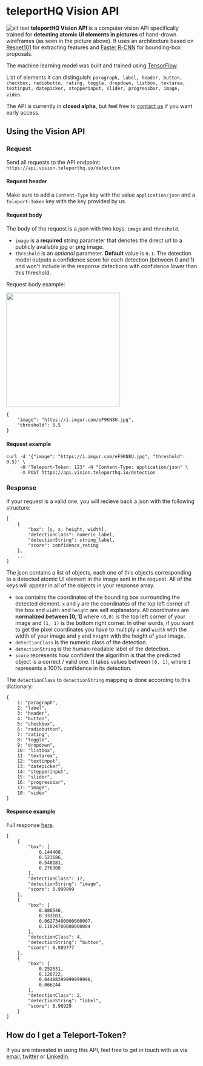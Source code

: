# teleportHQ Vision API
![alt text](https://i.imgur.com/aOGNl7K.jpg "teleportHQ Vision API")
**teleportHQ Vision API** is a computer vision API specifically trained for **detecting atomic UI elements in pictures** of hand-drawn wireframes (as seen in the picture above). It uses an architecture based on [Resnet101](https://arxiv.org/abs/1512.03385) for extracting features and [Faster R-CNN](https://arxiv.org/abs/1506.01497) for bounding-box proposals. 

The machine learning model was built and trained using [TensorFlow](https://github.com/tensorflow/tensorflow).

List of elements it can distinguish: `paragraph, label, header, button, checkbox, radiobutto, rating, toggle, dropdown, listbox, textarea, textinput, datepicker, stepperinput, slider, progressbar, image, video`.

The API is currently in **closed alpha**, but feel free to [contact us](#how-do-i-get-a-teleport-token) if you want early access.
## Using the Vision API
### Request
Send all requests to the API endpoint: `https://api.vision.teleporthq.io/detection`
#### Request header
Make sure to add a `Content-Type` key with the value `application/json` and a `Teleport-Token` key with the key provided by us.
#### Request body
The body of the request is a json with two keys: `image` and `threshold`.
* `image` is a **required** string parameter that denotes the direct url to a publicly available jpg or png image.
* `threshold` is an *optional* parameter. **Default** value is `0.1`. The detection model outputs a confidence score for each detection (between 0 and 1) and won't include in the response detections with confidence lower than this threshold.

Request body example:

<img src="https://i.imgur.com/eF9KN8U.jpg" width="300" height="300">

```
{
    "image": "https://i.imgur.com/eF9KN8U.jpg", 
    "threshold": 0.5
}
```
#### Request example
```
curl -d '{"image": "https://i.imgur.com/eF9KN8U.jpg", "threshold": 0.5}' \
     -H "Teleport-Token: 123" -H "Content-Type: application/json" \ 
     -X POST https://api.vision.teleporthq.io/detection
```

### Response
If your request is a valid one, you will recieve back a json with the following structure:

```
[
    {
        "box": [y, x, height, width],
        "detectionClass": numeric_label,
        "detectionString": string_label,
        "score": confidence_rating
    },
    ...
]
```
The json contains a list of objects, each one of this objects corresponding to a detected atomic UI element in the image sent in the request. All of the keys will appear in all of the objects in your response array.
* `box` contains the coordinates of the bounding box surrounding the detected element. `x` and `y` are the coordinates of the top left corner of the box and `width` and `height` are self explanatory. All coordinates are **normalized between [0, 1]** where `(0,0)` is the top left corner of your image and `(1, 1)` is the bottom right corner. In other words, if you want to get the pixel coordinates you have to multiply `x` and `width` with the width of your image and `y` and `height` with the height of your image.
* `detectionClass` is the numeric class of the detection.
* `detectionString` is the human-readable label of the detection.
* `score` represents how confident the algorithm is that the predicted object is a correct / valid one. It takes values between `[0, 1]`, where `1` represents a 100% confidence in its detection.

The `detectionClass` to `detectionString` mapping is done according to this dictionary:
```
{
    1: "paragraph",
    2: "label",
    3: "header",
    4: "button",
    5: "checkbox",
    6: "radiobutton",
    7: "rating",
    8: "toggle",
    9: "dropdown",
    10: "listbox",
    11: "textarea",
    12: "textinput",
    13: "datepicker",
    14: "stepperinput",
    15: "slider",
    16: "progressbar",
    17: "image",
    18: "video"
}
```

#### Response example
Full response [here](https://gist.github.com/raulincze/e285bec80178771cbfdf2fbbd0d6bc0b).
```
[
    {
        "box": [
            0.144408,
            0.521686,
            0.548181,
            0.276308
        ],
        "detectionClass": 17,
        "detectionString": "image",
        "score": 0.999999
    },
    {
        "box": [
            0.886546,
            0.333103,
            0.06273400000000007,
            0.11624700000000004
        ],
        "detectionClass": 4,
        "detectionString": "button",
        "score": 0.989777
    },
    {
        "box": [
            0.252631,
            0.126722,
            0.04488399999999998,
            0.066244
        ],
        "detectionClass": 2,
        "detectionString": "label",
        "score": 0.98929
    }
]
```

## How do I get a Teleport-Token?
If you are interested in using this API, feel free to get in touch with us via [email](mailto:paul.brie@teleporthq.io), [twitter](https://twitter.com/TeleportHQio) or [LinkedIn](https://www.linkedin.com/company/teleporthq/). 
